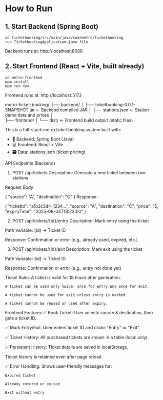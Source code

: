 # How to Run

## 1. Start Backend (Spring Boot)
```
cd ticketbooking/src/main/java/com/metro/ticketbooking
run TicketbookingApplication.java file
```

Backend runs at: http://localhost:8080


## 2. Start Frontend (React + Vite, built already)
```
cd metro-frontend
npm install
npm run dev
```

Frontend runs at: http://localhost:5173



metro-ticket-booking/
├── backend/
│   ├── ticketbooking-0.0.1-SNAPSHOT.jar   ← Backend compiled JAR
│   ├── stations.json                      ← Station demo data and prices
│   
├── frontend/
│   └── dist/                              ← Frontend build output (static files)



This is a full-stack metro ticket booking system built with:
  - 🧠 Backend: Spring Boot (Java)
  - 💻 Frontend: React + Vite
  - 🗃️ Data: stations.json (ticket pricing)

API Endpoints (Backend)
  1. POST /api/tickets
    Description: Generate a new ticket between two stations

Request Body:

{
  "source": "A",
  "destination": "C"
}
Response:

{
  "ticketId": "a1b2c3d4-1234...",
  "source": "A",
  "destination": "C",
  "price": 15,
  "expiryTime": "2025-08-04T18:23:00"
}

2. POST /api/tickets/{id}/entry
  Description: Mark entry using the ticket

  Path Variable: {id} → Ticket ID
  
  Response: Confirmation or error (e.g., already used, expired, etc.)


3. POST /api/tickets/{id}/exit
  Description: Mark exit using the ticket
  
  Path Variable: {id} → Ticket ID
  
  Response: Confirmation or error (e.g., entry not done yet)


Ticket Rules
    A ticket is valid for 18 hours after generation.

    A ticket can be used only twice: once for entry and once for exit.

    A ticket cannot be used for exit unless entry is marked.

    A ticket cannot be reused or used after expiry.


Frontend Features
  ✅ Book Ticket: User selects source & destination, then gets a ticket ID.

  ✅ Mark Entry/Exit: User enters ticket ID and clicks "Entry" or "Exit".

  ✅ Ticket History: All purchased tickets are shown in a table (local only).

  ✅ Persistent History: Ticket details are saved in localStorage.

  Ticket history is retained even after page reload.

✅ Error Handling: Shows user-friendly messages for:

    Expired ticket

    Already entered or exited

    Exit without entry
